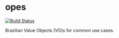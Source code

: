 # opes
[![Build Status](https://travis-ci.org/yanaga/opes.svg?branch=master)](https://travis-ci.org/yanaga/opes)

Brazilian Value Objects (VO)s for common use cases.
